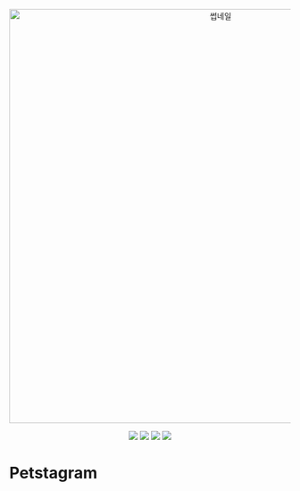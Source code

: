 <p align="center"><img width="741" alt="썹네일" src="https://user-images.githubusercontent.com/24623403/233928067-1cb72e21-052b-49b2-b75e-78ddfd36bbb6.png"></p>

<p align='center'>
  <a href="https://github.com/SWM-Mini-Project-Team-2/Petstagram-web/issues"><img src='https://img.shields.io/github/issues/SWM-Mini-Project-Team-2/Petstagram-web'></a>
  <a href="https://github.com/SWM-Mini-Project-Team-2/Petstagram-web/pulls"><img src='https://img.shields.io/github/issues-pr/SWM-Mini-Project-Team-2/Petstagram-web'></a>
  <a href="https://github.com/SWM-Mini-Project-Team-2/Petstagram-web/graphs/contributors"><img src='https://img.shields.io/github/contributors/SWM-Mini-Project-Team-2/Petstagram-web'></a>
  <a href="https://hits.seeyoufarm.com"><img src="https://hits.seeyoufarm.com/api/count/incr/badge.svg?url=https%3A%2F%2Fgithub.com%2FSWM-Mini-Project-Team-2%2FPetstagram-web&count_bg=%2379C83D&title_bg=%23555555&icon=&icon_color=%23E7E7E7&title=hits&edge_flat=false"/></a>
</p>

# Petstagram
